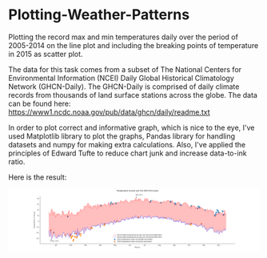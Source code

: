 # Plotting-Weather-Patterns
Plotting the record max and min temperatures daily over the period of 2005-2014 on the line plot and including the breaking points of temperature in 2015 as scatter plot.

The data for this task comes from a subset of The National Centers for Environmental Information (NCEI) Daily Global Historical Climatology Network (GHCN-Daily). The GHCN-Daily is comprised of daily climate records from thousands of land surface stations across the globe. The data can be found here: https://www1.ncdc.noaa.gov/pub/data/ghcn/daily/readme.txt

In order to plot correct and informative graph, which is nice to the eye, I've used Matplotlib library to plot the graphs, Pandas library for handling datasets and numpy for making extra calculations. Also, I've applied the principles of Edward Tufte to reduce chart junk and increase data-to-ink ratio. 

Here is the result:

![alt text](https://raw.githubusercontent.com/edkry/Plotting-Weather-Patterns/main/Result.png)
